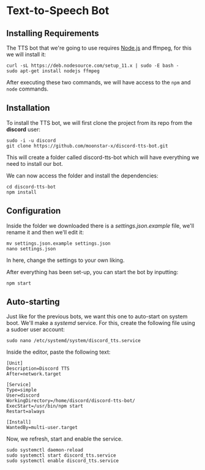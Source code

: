 # Text-to-Speech Bot

## Installing Requirements

The TTS bot that we're going to use requires [Node.js](https://nodejs.org/) and ffmpeg, for this we will install it:

    curl -sL https://deb.nodesource.com/setup_11.x | sudo -E bash -
    sudo apt-get install nodejs ffmpeg

After executing these two commands, we will have access to the `npm` and `node` commands.

## Installation

To install the TTS bot, we will first clone the project from its repo from the **discord** user:

    sudo -i -u discord
    git clone https://github.com/moonstar-x/discord-tts-bot.git

This will create a folder called discord-tts-bot which will have everything we need to install our bot.

We can now access the folder and install the dependencies:

    cd discord-tts-bot
    npm install

## Configuration

Inside the folder we downloaded there is a *settings.json.example* file, we'll rename it and then we'll edit it:

    mv settings.json.example settings.json
    nano settings.json

In here, change the settings to your own liking.

After everything has been set-up, you can start the bot by inputting:

    npm start

## Auto-starting

Just like for the previous bots, we want this one to auto-start on system boot. We'll make a *systemd* service. For this, create the following file using a sudoer user account:

    sudo nano /etc/systemd/system/discord_tts.service

Inside the editor, paste the following text:

    [Unit]
    Description=Discord TTS
    After=network.target

    [Service]
    Type=simple
    User=discord
    WorkingDirectory=/home/discord/discord-tts-bot/
    ExecStart=/usr/bin/npm start
    Restart=always

    [Install]
    WantedBy=multi-user.target

Now, we refresh, start and enable the service.

    sudo systemctl daemon-reload
    sudo systemctl start discord_tts.service
    sudo systemctl enable discord_tts.service